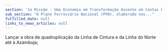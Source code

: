 ```yaml
---
section: '1a Missão - Uma Economia em Transformação Assente em Contas Equilibradas'
sub_section: "O Plano Ferroviário Nacional (PFN), elaborado nos..."
fulfilled_date: null
links_to_news_articles: null
---
```


Lançar a obra de quadruplicação da Linha de Cintura e da Linha do Norte até à Azambuja;